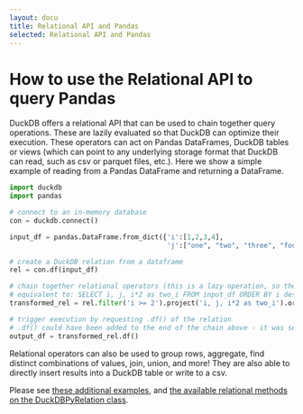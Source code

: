 ```yaml
---
layout: docu
title: Relational API and Pandas
selected: Relational API and Pandas
---
```


# How to use the Relational API to query Pandas

DuckDB offers a relational API that can be used to chain together query operations. These are lazily evaluated so that DuckDB can optimize their execution. These operators can act on Pandas DataFrames, DuckDB tables or views (which can point to any underlying storage format that DuckDB can read, such as csv or parquet files, etc.). Here we show a simple example of reading from a Pandas DataFrame and returning a DataFrame.

```python
import duckdb
import pandas

# connect to an in-memory database
con = duckdb.connect()

input_df = pandas.DataFrame.from_dict({'i':[1,2,3,4],
                                       'j':["one", "two", "three", "four"]})

# create a DuckDB relation from a dataframe
rel = con.df(input_df)

# chain together relational operators (this is a lazy operation, so the operations are not yet executed)
# equivalent to: SELECT i, j, i*2 as two_i FROM input_df ORDER BY i desc limit 2
transformed_rel = rel.filter('i >= 2').project('i, j, i*2 as two_i').order('i desc').limit(2)

# trigger execution by requesting .df() of the relation
# .df() could have been added to the end of the chain above - it was separated for clarity
output_df = transformed_rel.df()
```

Relational operators can also be used to group rows, aggregate, find distinct combinations of values, join, union, and more! They are also able to directly insert results into a DuckDB table or write to a csv.  

Please see [these additional examples](https://github.com/duckdb/duckdb/blob/master/examples/python/duckdb-python.py), and [the available relational methods on the DuckDBPyRelation class](https://github.com/duckdb/duckdb/blob/master/tools/pythonpkg/duckdb-stubs/__init__.pyi).

